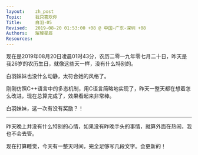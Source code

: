 ```yaml
---
layout:    zh_post
Topic:     我只喜欢你
Title:     白羽-05
Revised:   2019-08-20 01:53:00 +08 @ 中国-广东-深圳 +08
Authors:   璀璨星辰
Resources:
---
```


现在是2019年08月20日凌晨01时43分，农历二零一九年零七月二十日，昨天是我26岁的农历生日，就像这些天一样，没有什么特别的。

白羽妹妹也没什么动静，太符合她的风格了。

刚刚仿照C++语言中的多态机制，用C语言简略地实现了，昨天一整天都在想着怎么改进，现在总算完成了，效果看起来非常棒。

白羽妹妹，这一次有没有奖励？！

--------------------------------------------------------------------------------

昨天晚上并没有什么特别的心情，如果没有昨晚手头的事情，就算外面在热闹，我也不会去管。

现在打算睡觉，今天有一整天时间，完全足够写几段文字。会更新的！



